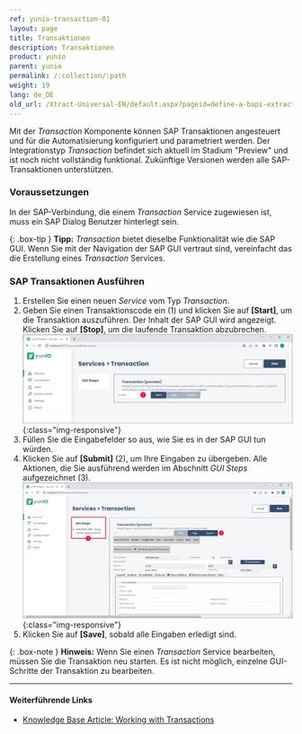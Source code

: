 ```yaml
---
ref: yunio-transaction-01
layout: page
title: Transaktionen
description: Transaktionen
product: yunio
parent: yunio
permalink: /:collection/:path
weight: 19
lang: de_DE
old_url: /Xtract-Universal-EN/default.aspx?pageid=define-a-bapi-extraction
---
```


Mit der *Transaction* Komponente können SAP Transaktionen angesteuert und für die Automatisierung konfiguriert und parametriert werden.
Der Integrationstyp *Transaction* befindet sich aktuell im Stadium "Preview" und ist noch nicht vollständig funktional.
Zukünftige Versionen werden alle SAP-Transaktionen unterstützen.

### Voraussetzungen

In der SAP-Verbindung, die einem *Transaction* Service zugewiesen ist, muss ein SAP Dialog Benutzer hinterlegt sein. 

{: .box-tip }
**Tipp:** *Transaction* bietet dieselbe Funktionalität wie die SAP GUI.
Wenn Sie mit der Navigation der SAP GUI vertraut sind, vereinfacht das die Erstellung eines *Transaction* Services.


### SAP Transaktionen Ausführen

1. Erstellen Sie einen neuen *Service* vom Typ *Transaction*.  
2. Geben Sie einen Transaktionscode ein (1) und klicken Sie auf **[Start]**, um die Transaktion auszuführen.
Der Inhalt der SAP GUI wird angezeigt.<br>
Klicken Sie auf **[Stop]**, um die laufende Transaktion abzubrechen.<br>
![transaction](/img/content/yunio/transaction.png){:class="img-responsive"}
3. Füllen Sie die Eingabefelder so aus, wie Sie es in der SAP GUI tun würden.
4. Klicken Sie auf **[Submit]** (2), um Ihre Eingaben zu übergeben.
Alle Aktionen, die Sie ausführend werden im Abschnitt *GUI Steps* aufgezeichnet (3). <br>
![transaction-ie01](/img/content/yunio/transaction-ie01.png){:class="img-responsive"}
5. Klicken Sie auf **[Save]**, sobald alle Eingaben erledigt sind.

{: .box-note }
**Hinweis:** Wenn Sie einen *Transaction* Service bearbeiten, müssen Sie die Transaktion neu starten.
Es ist nicht möglich, einzelne GUI-Schritte der Transaktion zu bearbeiten.


****
#### Weiterführende Links
- [Knowledge Base Article: Working with Transactions](https://kb.theobald-software.com/yunio/working-with-transactions)